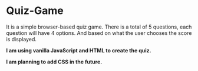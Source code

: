 # Quiz-Game
It is a simple browser-based quiz game. There is a total of 5 questions, each question will have 4 options. And based on what the user chooses the score is displayed.


**I am using vanilla JavaScript and HTML to create the quiz.**

**I am planning to add CSS in the future.**
